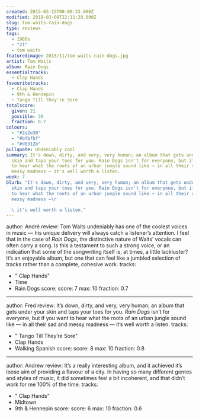 ```yaml
---
created: 2015-03-15T00:00:33.000Z
modified: 2018-03-09T22:11:28.000Z
slug: tom-waits-rain-dogs
type: reviews
tags:
  - 1980s
  - "21"
  - tom waits
featuredimage: 2015/11/tom-waits-rain-dogs.jpg
artist: Tom Waits
album: Rain Dogs
essentialtracks:
  - Clap Hands
favouritetracks:
  - Clap Hands
  - 9th & Hennepin
  - Tango Till They're Sore
totalscore:
  given: 21
  possible: 30
  fraction: 0.7
colours:
  - "#2e2e30"
  - "#bfbfbf"
  - "#d6312b"
pullquote: Undeniably cool
summary: It's down, dirty, and very, very human; an album that gets under your
  skin and taps your toes for you. Rain Dogs isn't for everyone, but if you want
  to hear what the roots of an urban jungle sound like — in all their sad and
  messy madness — it's well worth a listen.
week: 7
blurb: "It's down, dirty, and very, very human; an album that gets under your
  skin and taps your toes for you. Rain Dogs isn't for everyone, but if you want
  to hear what the roots of an urban jungle sound like — in all their sad and
  messy madness —\r

  \ it's well worth a listen."
---
```

author: André
review: Tom Waits undeniably has one of the coolest voices in music — his unique
  delivery will always catch a listener’s attention. I feel that in the case of
  *Rain Dogs*, the distinctive nature of Waits’ vocals can often carry a song.
  Is this a testament to such a strong voice, or an indication that some of the
  songwriting itself is, at times, a little lackluster? It’s an enjoyable album,
  but one that can feel like a jumbled selection of tracks rather than a
  complete, cohesive work.
tracks:
  - " Clap Hands"
  - ­Time
  - ­Rain Dogs
score:
  score: 7
  max: 10
  fraction: 0.7
---
author: Fred
review: It’s down, dirty, and very, very human; an album that gets under your
  skin and taps your toes for you. *Rain Dogs* isn’t for everyone, but if you
  want to hear what the roots of an urban jungle sound like — in all their sad
  and messy madness — it’s well worth a listen.
tracks:
  - " Tango Till They’re Sore"
  - ­Clap Hands
  - ­Walking Spanish
score:
  score: 8
  max: 10
  fraction: 0.8
---
author: Andrew
review: It’s a really interesting album, and it achieved it’s loose aim of
  providing a flavour of a city. In having so many different genres and styles
  of music, it did sometimes feel a bit incoherent, and that didn’t work for me
  100% of the time.
tracks:
  - " Clap Hands"
  - ­Midtown
  - ­9th &amp; Hennepin
score:
  score: 6
  max: 10
  fraction: 0.6
